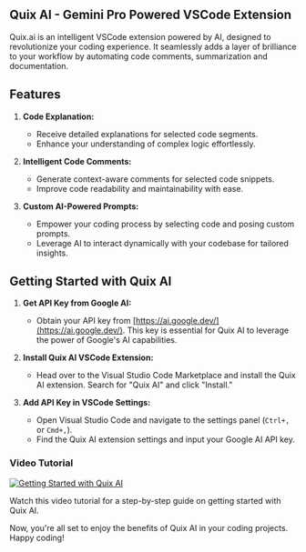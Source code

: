## Quix AI - Gemini Pro Powered VSCode Extension

Quix.ai is an intelligent VSCode extension powered by AI, designed to revolutionize your coding experience. It seamlessly adds a layer of brilliance to your workflow by automating code comments, summarization and documentation. 

## Features

1. **Code Explanation:**
   - Receive detailed explanations for selected code segments.
   - Enhance your understanding of complex logic effortlessly.

2. **Intelligent Code Comments:**
   - Generate context-aware comments for selected code snippets.
   - Improve code readability and maintainability with ease.

3. **Custom AI-Powered Prompts:**
   - Empower your coding process by selecting code and posing custom prompts.
   - Leverage AI to interact dynamically with your codebase for tailored insights.

## Getting Started with Quix AI

1. **Get API Key from Google AI:**
   - Obtain your API key from [https://ai.google.dev/](https://ai.google.dev/). This key is essential for Quix AI to leverage the power of Google's AI capabilities.

2. **Install Quix AI VSCode Extension:**
   - Head over to the Visual Studio Code Marketplace and install the Quix AI extension. Search for "Quix AI" and click "Install."

3. **Add API Key in VSCode Settings:**
   - Open Visual Studio Code and navigate to the settings panel (`Ctrl+,` or `Cmd+,`).
   - Find the Quix AI extension settings and input your Google AI API key.
  
### Video Tutorial

[![Getting Started with Quix AI](https://github.com/Bhavik-ag/Quix.ai/assets/73033511/fcf996ce-761f-4458-88e3-ae896af97278)](https://github.com/Bhavik-ag/Quix.ai/assets/73033511/c0437ea8-3e86-4662-9e7e-d7c02316bebb)


Watch this video tutorial for a step-by-step guide on getting started with Quix AI.

Now, you're all set to enjoy the benefits of Quix AI in your coding projects. Happy coding!

